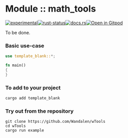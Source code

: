 <!-- {{# generate.module_header{} #}} -->

# Module :: math_tools
<!--{ generate.module_header.start() }-->
 [![experimental](https://raster.shields.io/static/v1?label=&message=experimental&color=orange)](https://github.com/emersion/stability-badges#experimental)[![rust-status](https://github.com/Wandalen/wTools/actions/workflows/module_math_tools_push.yml/badge.svg)](https://github.com/Wandalen/wTools/actions/workflows/module_math_tools_push.yml)[![docs.rs](https://img.shields.io/docsrs/math_tools?color=e3e8f0&logo=docs.rs)](https://docs.rs/math_tools)[![Open in Gitpod](https://raster.shields.io/static/v1?label=try&message=online&color=eee&logo=gitpod&logoColor=eee)](https://gitpod.io/#RUN_PATH=.,SAMPLE_FILE=sample%2Frust%2Fmath_tools_trivial%2Fsrc%2Fmain.rs,RUN_POSTFIX=--example%20math_tools_trivial/https://github.com/Wandalen/wTools)
<!--{ generate.module_header.end }-->

To be done.

### Basic use-case

<!-- {{# generate.module{} #}} -->

```rust
use template_blank::*;

fn main()
{
}
```

### To add to your project

```bash
cargo add template_blank
```

### Try out from the repository

``` shell test
git clone https://github.com/Wandalen/wTools
cd wTools
cargo run example
```
